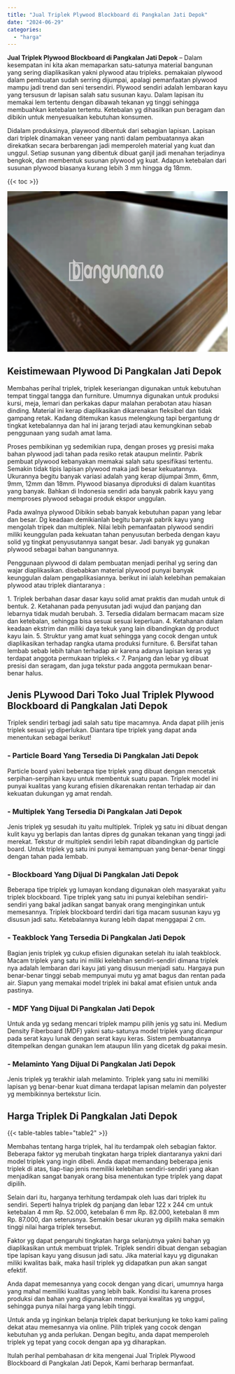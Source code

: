 ```yaml
---
title: "Jual Triplek Plywood Blockboard di Pangkalan Jati Depok"
date: "2024-06-29"
categories: 
  - "harga"
---
```


**Jual Triplek Plywood Blockboard di Pangkalan Jati Depok** – Dalam kesempatan ini kita akan memaparkan satu-satunya material bangunan yang sering diaplikasikan yakni plywood atau tripleks. pemakaian plywood dalam pembuatan sudah serring dijumpai, apalagi pemanfaatan plywood mampu jadi trend dan seni tersendiri. Plywood sendiri adalah lembaran kayu yang tersusun dr lapisan salah satu susunan kayu. Dalam lapisan itu memakai lem tertentu dengan dibawah tekanan yg tinggi sehingga membuahkan ketebalan tertentu. Ketebalan yg dihasilkan pun beragam dan dibikin untuk menyesuaikan kebutuhan konsumen.

Didalam produksinya, playwood dibentuk dari sebagian lapisan. Lapisan dari triplek dinamakan veneer yang nanti dalam pembuatannya akan direkatkan secara berbarengan jadi memperoleh material yang kuat dan unggul. Setiap susunan yang dibentuk dibuat ganjil jadi menahan terjadinya bengkok, dan membentuk susunan plywood yg kuat. Adapun ketebalan dari susunan plywood biasanya kurang lebih 3 mm hingga dg 18mm.

{{< toc >}}

![Jual Triplek Plywood Blockboard di Pangkalan Jati Depok](/images/jual-triplek-murah-31.png)

## Keistimewaan Plywood Di Pangkalan Jati Depok

Membahas perihal triplek, triplek keseriangan digunakan untuk kebutuhan tempat tinggal tangga dan furniture. Umumnya digunakan untuk produksi kursi, meja, lemari dan perkakas dapur malahan perabotan atau hiasan dinding. Material ini kerap diaplikasikan dikarenakan fleksibel dan tidak gampang retak. Kadang ditemukan kasus melengkung tapi bergantung dr tingkat ketebalannya dan hal ini jarang terjadi atau kemungkinan sebab penggunaan yang sudah amat lama.

Proses pembikinan yg sedemikian rupa, dengan proses yg presisi maka bahan plywood jadi tahan pada resiko retak ataupun melintir. Pabrik pembuat plywood kebanyakan memakai salah satu spesifikasi tertentu. Semakin tidak tipis lapisan plywood maka jadi besar kekuatannya. Ukurannya begitu banyak variasi adalah yang kerap dijumpai 3mm, 6mm, 9mm, 12mm dan 18mm. Plywood biasanya diproduksi di dalam kuantitas yang banyak. Bahkan di Indonesia sendiri ada banyak pabrik kayu yang memproses plywood sebagai produk ekspor unggulan.

Pada awalnya plywood Dibikin sebab banyak kebutuhan papan yang lebar dan besar. Dg keadaan demikianlah begitu banyak pabrik kayu yang mengolah tripek dan multiplek. Nilai lebih pemanfaatan plywood sendiri miliki keunggulan pada kekuatan tahan penyusutan berbeda dengan kayu solid yg tingkat penyusutannya sangat besar. Jadi banyak yg gunakan plywood sebagai bahan bangunannya.

Penggunaan plywood di dalam pembuatan menjadi perihal yg sering dan wajar diaplikasikan. disebabkan material plywood punyai banyak keunggulan dalam pengaplikasiannya. berikut ini ialah kelebihan pemakaian plywood atau triplek diantaranya :

1\. Triplek berbahan dasar dasar kayu solid amat praktis dan mudah untuk di bentuk. 2. Ketahanan pada penyusutan jadi wujud dan panjang dan lebarnya tidak mudah berubah. 3. Tersedia didalam bermacam macam size dan ketebalan, sehingga bisa sesuai sesuai keperluan. 4. Ketahanan dalam keadaan ekstrim dan miliki daya tekuk yang lain dibandingkan dg product kayu lain. 5. Struktur yang amat kuat sehingga yang cocok dengan untuk diaplikasikan terhadap rangka utama produksi furniture. 6. Bersifat tahan lembab sebab lebih tahan terhadap air karena adanya lapisan keras yg terdapat anggota permukaan tripleks.< 7. Panjang dan lebar yg dibuat presisi dan seragam, dan juga tekstur pada anggota permukaan benar-benar halus.

## Jenis PLywood Dari Toko Jual Triplek Plywood Blockboard di Pangkalan Jati Depok

Triplek sendiri terbagi jadi salah satu tipe macamnya. Anda dapat pilih jenis triplek sesuai yg diperlukan. Diantara tipe triplek yang dapat anda menentukan sebagai berikut!

### \- Particle Board Yang Tersedia Di Pangkalan Jati Depok

Particle board yakni beberapa tipe triplek yang dibuat dengan mencetak serpihan-serpihan kayu untuk membentuk suatu papan. Triplek model ini punyai kualitas yang kurang efisien dikarenakan rentan terhadap air dan kekuatan dukungan yg amat rendah.

### \- Multiplek Yang Tersedia Di Pangkalan Jati Depok

Jenis triplek yg sesudah itu yaitu multiplek. Triplek yg satu ini dibuat dengan kulit kayu yg berlapis dan lantas dipres dg gunakan tekanan yang tinggi jadi merekat. Tekstur dr multiplek sendiri lebih rapat dibandingkan dg particle board. Untuk triplek yg satu ini punyai kemampuan yang benar-benar tinggi dengan tahan pada lembab.

### \- Blockboard Yang Dijual Di Pangkalan Jati Depok

Beberapa tipe triplek yg lumayan kondang digunakan oleh masyarakat yaitu triplek blockboard. Tipe triplek yang satu ini punyai kelebihan sendiri-sendiri yang bakal jadikan sangat banyak orang menginginkan untuk memesannya. Triplek blockboard terdiri dari tiga macam susunan kayu yg disusun jadi satu. Ketebalannya kurang lebih dapat menggapai 2 cm.

### \- Teakblock Yang Tersedia Di Pangkalan Jati Depok

Bagian jenis triplek yg cukup efisien digunakan setelah itu ialah teakblock. Macam triplek yang satu ini miliki kelebihan sendiri-sendiri dimana triplek nya adalah lembaran dari kayu jati yang disusun menjadi satu. Hargaya pun benar-benar tinggi sebab mempunyai mutu yg amat bagus dan rentan pada air. Siapun yang memakai model triplek ini bakal amat efisien untuk anda pastinya.

### \- MDF Yang Dijual Di Pangkalan Jati Depok

Untuk anda yg sedang mencari triplek mampu pilih jenis yg satu ini. Medium Density Fiberboard (MDF) yakni satu-satunya model triplek yang dicampur pada serat kayu lunak dengan serat kayu keras. Sistem pembuatannya ditempelkan dengan gunakan lem ataupun lilin yang dicetak dg pakai mesin.

### \- Melaminto Yang Dijual Di Pangkalan Jati Depok

Jenis triplek yg terakhir ialah melaminto. Triplek yang satu ini memiliki lapisan yg benar-benar kuat dimana terdapat lapisan melamin dan polyester yg membikinnya bertekstur licin.

## Harga Triplek Di Pangkalan Jati Depok

{{< table-tables table="table2" >}}

Membahas tentang harga triplek, hal itu terdampak oleh sebagian faktor. Beberapa faktor yg merubah tingkatan harga triplek diantaranya yakni dari model triplek yang ingin dibeli. Anda dapat memandang beberapa jenis triplek di atas, tiap-tiap jenis memiliki kelebihan sendiri-sendiri yang akan menjadikan sangat banyak orang bisa menentukan type triplek yang dapat dipilih.

Selain dari itu, harganya terhitung terdampak oleh luas dari triplek itu sendiri. Seperti halnya triplek dg panjang dan lebar 122 x 244 cm untuk ketebalan 4 mm Rp. 52.000, ketebalan 6 mm Rp. 82.000, ketebalan 8 mm Rp. 87.000, dan seterusnya. Semakin besar ukuran yg dipilih maka semakin tinggi nilai harga triplek tersebut.

Faktor yg dapat pengaruhi tingkatan harga selanjutnya yakni bahan yg diaplikasikan untuk membuat triplek. Triplek sendiri dibuat dengan sebagian tipe lapisan kayu yang disusun jadi satu. Jika material kayu yg digunakan miliki kwalitas baik, maka hasil triplek yg didapatkan pun akan sangat efektif.

Anda dapat memesannya yang cocok dengan yang dicari, umumnya harga yang mahal memiliki kualitas yang lebih baik. Kondisi itu karena proses produksi dan bahan yang digunakan mempunyai kwalitas yg unggul, sehingga punya nilai harga yang lebih tinggi.

Untuk anda yg inginkan belanja triplek dapat berkunjung ke toko kami paling dekat atau memesannya via online. Pilih triplek yang cocok dengan kebutuhan yg anda perlukan. Dengan begitu, anda dapat memperoleh triplek yg tepat yang cocok dengan apa yg diharapkan.

Itulah perihal pembahasan dr kita mengenai Jual Triplek Plywood Blockboard di Pangkalan Jati Depok, Kami berharap bermanfaat.
